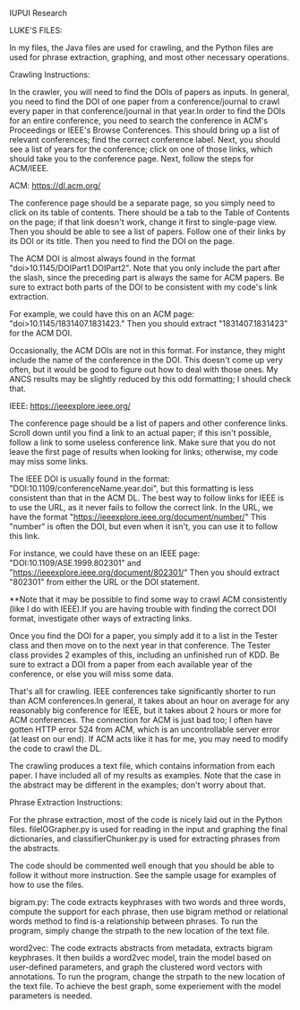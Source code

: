 IUPUI Research

LUKE'S FILES:

In my files, the Java files are used for crawling, and the Python files are used 
for phrase extraction, graphing, and most other necessary operations.

Crawling Instructions:

In the crawler, you will need to find the DOIs of papers as inputs. In general, you
need to find the DOI of one paper from a conference/journal to crawl every paper in 
that conference/journal in that year.In order to find the DOIs for an entire conference, 
you need to search the conference in ACM's Proceedings or IEEE's Browse Conferences. 
This should bring up a list of relevant conferences; find the correct conference label.
Next, you should see a list of years for the conference; click on one of those links, 
which should take you to the conference page. Next, follow the steps for ACM/IEEE.

ACM: https://dl.acm.org/

The conference page should be a separate page, so you simply need to click on its 
table of contents. There should be a tab to the Table of Contents on the page; if that 
link doesn't work, change it first to single-page view. Then you should be able to see
a list of papers. Follow one of their links by its DOI or its title. Then you need to 
find the DOI on the page.

The ACM DOI is almost always found in the format "doi>10.1145/DOIPart1.DOIPart2". 
Note that you only include the part after the slash, since the preceding part is always
the same for ACM papers. Be sure to extract both parts of the DOI to be consistent with 
my code's link extraction.

For example, we could have this on an ACM page: "doi>10.1145/1831407.1831423."
Then you should extract "1831407.1831423" for the ACM DOI.

Occasionally, the ACM DOIs are not in this format. For instance, they might include 
the name of the conference in the DOI. This doesn't come up very often, but it would be
good to figure out how to deal with those ones. My ANCS results may be slightly reduced 
by this odd formatting; I should check that.

IEEE: https://ieeexplore.ieee.org/

The conference page should be a list of papers and other conference links. Scroll 
down until you find a link to an actual paper; if this isn't possible, follow a link 
to some useless conference link. Make sure that you do not leave the first page of 
results when looking for links; otherwise, my code may miss some links.

The IEEE DOI is usually found in the format: "DOI:10.1109/conferenceName.year.doi",
but this formatting is less consistent than that in the ACM DL. The best way to follow 
links for IEEE is to use the URL, as it never fails to follow the correct link. In the 
URL, we have the format "https://ieeexplore.ieee.org/document/number/" This "number" is
often the DOI, but even when it isn't, you can use it to follow this link.

For instance, we could have these on an IEEE page: "DOI:10.1109/ASE.1999.802301" 
and "https://ieeexplore.ieee.org/document/802301/" Then you should extract "802301" 
from either the URL or the DOI statement.

**Note that it may be possible to find some way to crawl ACM consistently (like I 
do with IEEE).If you are having trouble with finding the correct DOI format, 
investigate other ways of extracting links.

Once you find the DOI for a paper, you simply add it to a list in the Tester class 
and then move on to the next year in that conference. The Tester class provides 2 
examples of this, including an unfinished run of KDD. Be sure to extract a DOI from a 
paper from each available year of the conference, or else you will miss some data.

That's all for crawling. IEEE conferences take significantly shorter to run than 
ACM conferences.In general, it takes about an hour on average for any reasonably big 
conference for IEEE, but it takes about 2 hours or more for ACM conferences. The 
connection for ACM is just bad too; I often have gotten HTTP error 524 from ACM, which 
is an uncontrollable server error (at least on our end). If ACM acts like it has for 
me, you may need to modify the code to crawl the DL.

The crawling produces a text file, which contains information from each paper. I have
included all of my results as examples. Note that the case in the abstract may be 
different in the examples; don't worry about that.

Phrase Extraction Instructions:

For the phrase extraction, most of the code is nicely laid out in the Python files.
fileIOGrapher.py is used for reading in the input and graphing the final dictionaries,
and classifierChunker.py is used for extracting phrases from the abstracts.
	
The code should be commented well enough that you should be able to follow it 
without more instruction. See the sample usage for examples of how to use the files.	

bigram.py:
The code extracts keyphrases with two words and three words, compute the support for each phrase, 
then use bigram method or relational words method to find is-a relationship between phrases. 
To run the program, simply change the strpath to the new location of the text file. 

word2vec: 
The code extracts abstracts from metadata, extracts bigram keyphrases. It then builds a word2vec model, 
train the model based on user-defined parameters, and graph the clustered word vectors with annotations. 
To run the program, change the strpath to the new location of the text file. To achieve the best graph, 
some experiement with the model parameters is needed. 

